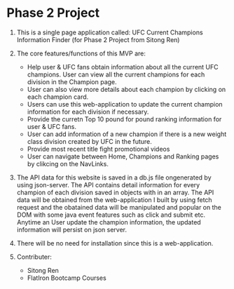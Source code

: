 # Phase 2 Project

1. This is a single page application called: UFC Current Champions Information Finder
(for Phase 2 Project from Sitong Ren)

2. The core features/functions of this MVP are:
    * Help user & UFC fans obtain information about all the current UFC champions. User can view all the current champions for each division in the Champion page. 
    * User can also view more details about each champion by clicking on each champion card.
    * Users can use this web-application to update the current champion information for each division if necessary.
    * Provide the curretn Top 10 pound for pound ranking information for user & UFC fans.
    * User can add information of a new champion if there is a new weight class division created by UFC in the future.
    * Provide most recent title fight promotional videos
    * User can navigate between Home, Champions and Ranking pages by clikcing on the NavLinks.

3. The API data for this website is saved in a db.js file ongenerated by using json-server. 
   The API contains detail information for every champion of each division saved in objects with in an array. 
   The API data will be obtained from the web-application I built by using fetch request and the obatained data will be manipulated and popular on the DOM with some java event features such as click and submit etc.
   Anytime an User update the champion information, the updated information will persist on json server.

4. There will be no need for installation since this is a web-application.

5. Contributer:
    * Sitong Ren    
    * FlatIron Bootcamp Courses